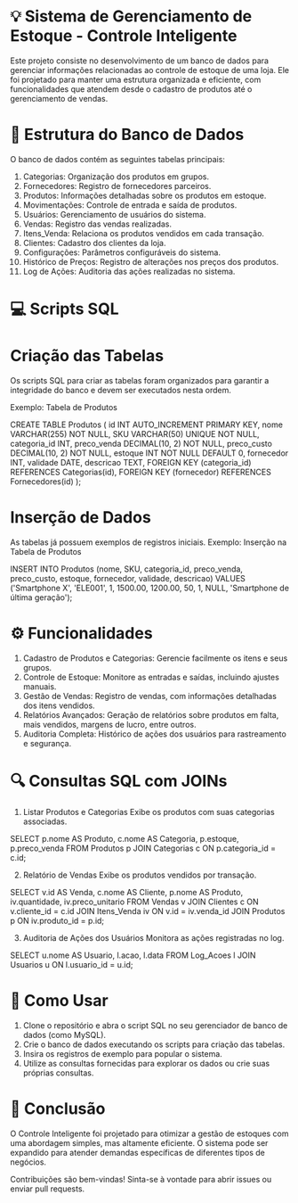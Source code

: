 # 💡️ Sistema de Gerenciamento de Estoque - Controle Inteligente

Este projeto consiste no desenvolvimento de um banco de dados para gerenciar informações relacionadas ao controle de estoque de uma loja. Ele foi projetado para manter uma estrutura organizada e eficiente, com funcionalidades que atendem desde o cadastro de produtos até o gerenciamento de vendas.

# 📂 Estrutura do Banco de Dados

O banco de dados contém as seguintes tabelas principais:

1. Categorias: Organização dos produtos em grupos.
2. Fornecedores: Registro de fornecedores parceiros.
3. Produtos: Informações detalhadas sobre os produtos em estoque.
4. Movimentações: Controle de entrada e saída de produtos.
5. Usuários: Gerenciamento de usuários do sistema.
6. Vendas: Registro das vendas realizadas.
7. Itens_Venda: Relaciona os produtos vendidos em cada transação.
8. Clientes: Cadastro dos clientes da loja.
9. Configurações: Parâmetros configuráveis do sistema.
10. Histórico de Preços: Registro de alterações nos preços dos produtos.
11. Log de Ações: Auditoria das ações realizadas no sistema.

# 💻 Scripts SQL

# Criação das Tabelas

Os scripts SQL para criar as tabelas foram organizados para garantir a integridade do banco e devem ser executados nesta ordem.

Exemplo: Tabela de Produtos

CREATE TABLE Produtos (
    id INT AUTO_INCREMENT PRIMARY KEY,
    nome VARCHAR(255) NOT NULL,
    SKU VARCHAR(50) UNIQUE NOT NULL,
    categoria_id INT,
    preco_venda DECIMAL(10, 2) NOT NULL,
    preco_custo DECIMAL(10, 2) NOT NULL,
    estoque INT NOT NULL DEFAULT 0,
    fornecedor INT,
    validade DATE,
    descricao TEXT,
    FOREIGN KEY (categoria_id) REFERENCES Categorias(id),
    FOREIGN KEY (fornecedor) REFERENCES Fornecedores(id)
);

# Inserção de Dados

As tabelas já possuem exemplos de registros iniciais. Exemplo: Inserção na Tabela de Produtos

INSERT INTO Produtos (nome, SKU, categoria_id, preco_venda, preco_custo, estoque, fornecedor, validade, descricao) 
VALUES
('Smartphone X', 'ELE001', 1, 1500.00, 1200.00, 50, 1, NULL, 'Smartphone de última geração');

# ⚙️ Funcionalidades

1. Cadastro de Produtos e Categorias: Gerencie facilmente os itens e seus grupos.
2. Controle de Estoque: Monitore as entradas e saídas, incluindo ajustes manuais.
3. Gestão de Vendas: Registro de vendas, com informações detalhadas dos itens vendidos.
4. Relatórios Avançados: Geração de relatórios sobre produtos em falta, mais vendidos, margens de lucro, entre outros.
5. Auditoria Completa: Histórico de ações dos usuários para rastreamento e segurança.

# 🔍 Consultas SQL com JOINs

1. Listar Produtos e Categorias
Exibe os produtos com suas categorias associadas.

SELECT p.nome AS Produto, c.nome AS Categoria, p.estoque, p.preco_venda
FROM Produtos p
JOIN Categorias c ON p.categoria_id = c.id;

2. Relatório de Vendas
Exibe os produtos vendidos por transação.

SELECT v.id AS Venda, c.nome AS Cliente, p.nome AS Produto, iv.quantidade, iv.preco_unitario
FROM Vendas v
JOIN Clientes c ON v.cliente_id = c.id
JOIN Itens_Venda iv ON v.id = iv.venda_id
JOIN Produtos p ON iv.produto_id = p.id;

3. Auditoria de Ações dos Usuários
Monitora as ações registradas no log.

SELECT u.nome AS Usuario, l.acao, l.data
FROM Log_Acoes l
JOIN Usuarios u ON l.usuario_id = u.id;

# 🚀 Como Usar

1. Clone o repositório e abra o script SQL no seu gerenciador de banco de dados (como MySQL).
2. Crie o banco de dados executando os scripts para criação das tabelas.
3. Insira os registros de exemplo para popular o sistema.
4. Utilize as consultas fornecidas para explorar os dados ou crie suas próprias consultas.

# 📝 Conclusão

O Controle Inteligente foi projetado para otimizar a gestão de estoques com uma abordagem simples, mas altamente eficiente. O sistema pode ser expandido para atender demandas específicas de diferentes tipos de negócios.

Contribuições são bem-vindas! Sinta-se à vontade para abrir issues ou enviar pull requests.

